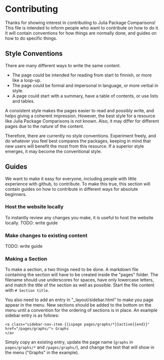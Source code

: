 # Contributing
Thanks for showing interest in contributing to Julia Package Comparisons! This file is intended to inform people who want to contribute on how to do it. It will contain conventions for how things are normally done, and guides on how to do specific things.

## Style Conventions
There are many different ways to write the same content. 
- The page could be intended for reading from start to finnish, or more like a loop-up.
- The page could be formal and impersonal in language, or more verbal in style.
- A page could start with a summary, have a table of contents, or use lists and tables.

A consistent style makes the pages easier to read and possibly write, and helps giving a coherent impression. However, the best style for a resource like Julia Package Comparisons is not known. Also, it may differ for different pages due to the nature of the content.

Therefore, there are currently no style conventions. Experiment freely, and do whatever you feel best compares the packages, keeping in mind that new users will benefit the most from this resource. If a superior style emerges, it may become the conventional style.

## Guides
We want to make it easy for everyone, including people with little experience with github, to contribute. To make this true, this section will contain guides on how to contribute in different ways for absolute beginners.

### Host the website locally
To instantly review any changes you make, it is useful to host the website locally.
TODO: write guide

### Make changes to existing content
TODO: write guide

### Making a Section
To make a section, a two things need to be done. A markdown file containing the section will have to be created inside the "pages" folder. The filename should use underscores for spaces, have only lowercase letters, and match the title of the section as well as possible. Start the file content with `# Section title`.

You also need to add an entry in "_layout/sidebar.html" to make you page appear in the menu. New sections should be added to the bottom on the menu until a convention for the ordering of sections is in place. An example sidebar entry is as follows:
```
<a class="sidebar-nav-item {{ispage pages/graphs/*}}active{{end}}" href="/pages/graphs/"> Graphs
</a>
```
Simply copy an existing entry, update the page name (`graphs` in `pages/graphs/*` and `/pages/graphs/`), and change the text that will show in the menu ("Graphs" in the example).